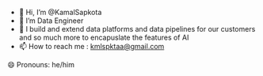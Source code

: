 * 👋 Hi, I’m @KamalSapkota
* 👀 I’m Data Engineer
* 🌱 I build and extend data platforms and data pipelines for our customers and so much more to encapuslate the features of AI
* 📫 How to reach me : kmlspktaa@gmail.com

😄 Pronouns: he/him
 
